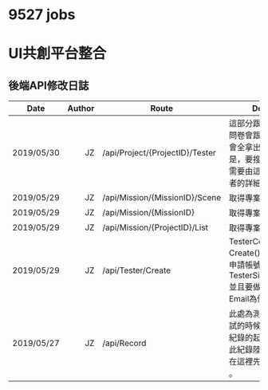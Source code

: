 # 9527 jobs

# UI共創平台整合

## 後端API修改日誌
| Date       | Author | Route   | Description                                                                                                                                                                                                                                                                                                                                                                       |
| ---------- | -----: | ----- | --------------------------------------------------------------------------------------------------------------------------------------------------------------------------------------------------------------------------------------------------------------------------------------------------------------------------------------------------------------------------------- |
| 2019/05/30 |     JZ | /api/Project/{ProjectID}/Tester |這部分跟Sheet不一樣，問卷會跟著使用者走所以會全拿出來。但測試者不是，要搜尋才會有。所以需要由這個API 回應測試者的詳細資料|
| 2019/05/29 |     JZ | /api/Mission/{MissionID}/Scene |取得專案任務場警一覽。|
| 2019/05/29 |     JZ | /api/Mission/{MissionID} |取得專案任務資料。|
| 2019/05/29 |     JZ | /api/Mission/{ProjectID}/List|  取得專案任務一覽。|
| 2019/05/29 |     JZ | /api/Tester/Create |TesterController - Create().由廠商替測試者申請帳號用，寫一個 TesterSignupViewModel 並且要做欄位驗證，Email為他們的帳號。|
| 2019/05/27 |     JZ | /api/Record |此處為測試者開始一筆測試的時候需先行建立測試紀錄的起始點，而後在對此紀錄陸續寫入，所以要在這裡先建立 "紀錄號碼" 。|















